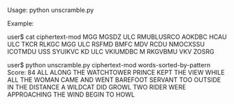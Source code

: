 Usage: python unscramble.py <ciphertext-input-file> <dictionary-input-file>

Example:

user$ cat ciphertext-mod
MGG MGSDZ ULC RMUBLUSRCO AOKDBC HCAU ULC TKCR
RLKGC MGG ULC RSFMD BMFC MDV RCDU NMOCXSSU ICOTMDU USS
SYUIKVC KD ULC VKIUMDBC M RKGVBMU VKV ZOSRG

user$ python unscramble.py ciphertext-mod words-sorted-by-pattern
Score: 84
ALL ALONG THE WATCHTOWER PRINCE KEPT THE VIEW WHILE ALL THE WOMAN CAME AND WENT BAREFOOT SERVANT TOO OUTSIDE IN THE DISTANCE A WILDCAT DID GROWL TWO RIDER WERE APPROACHING THE WIND BEGIN TO HOWL
